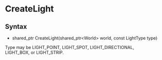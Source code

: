 # CreateLight #

## Syntax ##
- shared_ptr<Light/> CreateLight(shared_ptr<World\> world, const LightType type)

Type may be LIGHT_POINT, LIGHT_SPOT, LIGHT_DIRECTIONAL, LIGHT_BOX, or LIGHT_STRIP.
